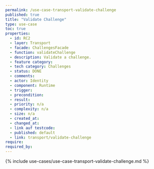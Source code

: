 ```yaml
---
permalink: /use-case-transport-validate-challenge
published: true
title: "Validate Challenge"
type: use-case
toc: true
properties:
  - id: RC2
  - layer: Transport
  - facade: ChallengesFacade
  - function: validateChallenge
  - description: Validate a challenge.
  - feature category:
  - tech category: Challenges
  - status: DONE
  - comments:
  - actor: Identity
  - component: Runtime
  - trigger:
  - precondition:
  - result:
  - priority: n/a
  - complexity: n/a
  - size: n/a
  - created_at:
  - changed_at:
  - link auf testcode:
  - published: default
  - link: transport/validate-challenge
require:
required_by:
---
```


{% include use-cases/use-case-transport-validate-challenge.md %}
